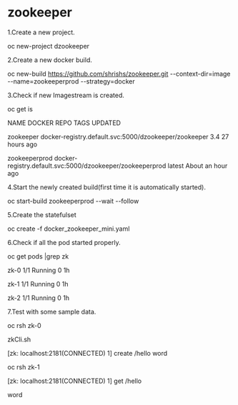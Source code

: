# zookeeper

1.Create a new project.

oc new-project dzookeeper

2.Create a new docker build.

oc new-build https://github.com/shrishs/zookeeper.git --context-dir=image --name=zookeeperprod --strategy=docker

3.Check if new Imagestream is created.

oc get is


NAME            DOCKER REPO                                                 TAGS      UPDATED

zookeeper       docker-registry.default.svc:5000/dzookeeper/zookeeper       3.4       27 hours ago

zookeeperprod   docker-registry.default.svc:5000/dzookeeper/zookeeperprod   latest    About an hour ago



4.Start the newly created build(first time it is automatically started).

oc start-build zookeeperprod --wait --follow 


5.Create the statefulset

oc create -f docker_zookeeper_mini.yaml

6.Check if all the pod started properly.


oc get pods |grep zk

zk-0                    1/1       Running     0          1h

zk-1                    1/1       Running     0          1h

zk-2                    1/1       Running     0          1h



7.Test with some sample data.

oc rsh zk-0

zkCli.sh

[zk: localhost:2181(CONNECTED) 1] create /hello word

oc rsh zk-1

[zk: localhost:2181(CONNECTED) 1] get /hello

word

